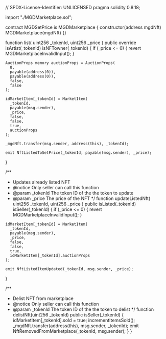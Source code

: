 // SPDX-License-Identifier: UNLICENSED
pragma solidity 0.8.18;

import "./MGDMarketplace.sol";

contract MGDSetPrice is MGDMarketplace {
  constructor(address mgdNft) MGDMarketplace(mgdNft) {}

  function list(
    uint256 _tokenId,
    uint256 _price
  ) public override isArtist(_tokenId) isNFTowner(_tokenId) {
    if (_price <= 0) {
      revert MGDMarketplaceInvalidInput();
    }

    AuctionProps memory auctionProps = AuctionProps(
      0,
      payable(address(0)),
      payable(address(0)),
      false,
      false
    );

    idMarketItem[_tokenId] = MarketItem(
      _tokenId,
      payable(msg.sender),
      _price,
      false,
      false,
      true,
      auctionProps
    );

    _mgdNft.transfer(msg.sender, address(this), _tokenId);

    emit NftListedToSetPrice(_tokenId, payable(msg.sender), _price);
  }

  /**
   * Updates already listed NFT
   * @notice Only seller can call this function
   * @param _tokenId The token ID of the the token to update
   * @param _price The price of the NFT
   */
  function updateListedNft(
    uint256 _tokenId,
    uint256 _price
  ) public isListed(_tokenId) isSeller(_tokenId) {
    if (_price <= 0) {
      revert MGDMarketplaceInvalidInput();
    }

    idMarketItem[_tokenId] = MarketItem(
      _tokenId,
      payable(msg.sender),
      _price,
      false,
      false,
      true,
      idMarketItem[_tokenId].auctionProps
    );

    emit NftListedItemUpdated(_tokenId, msg.sender, _price);
  }

  /**
   * Delist NFT from marketplace
   * @notice Only seller can call this function
   * @param _tokenId The token ID of the the token to delist
   */
  function delistNft(uint256 _tokenId) public isSeller(_tokenId) {
    idMarketItem[_tokenId].sold = true;
    incrementItemsSold();
    _mgdNft.transfer(address(this), msg.sender, _tokenId);
    emit NftRemovedFromMarketplace(_tokenId, msg.sender);
  }
}
